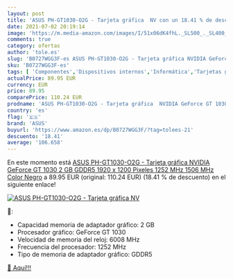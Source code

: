 ```yaml
---
layout: post
title: 'ASUS PH-GT1030-O2G - Tarjeta gráfica  NV con un 18.41 % de descuento'
date: 2021-07-02 20:19:14
image: 'https://m.media-amazon.com/images/I/51x06dK4fhL._SL500_._SL400_.jpg'
comments: true
category: ofertas
author: 'tole.es'
slug: 'B0727WGG3F-es ASUS PH-GT1030-O2G - Tarjeta gráfica NVIDIA GeForce GT...'
sku: 'B0727WGG3F-es'
tags: [ 'Componentes','Dispositivos internos','Informática','Tarjetas gráficas','asus', ]
actualPrice: 89.95 EUR
currency: EUR
price: 89.95
comparePrice: 110.24 EUR
prodname: 'ASUS PH-GT1030-O2G - Tarjeta gráfica  NVIDIA GeForce GT 1030  2 GB GDDR5  1920 x 1200 Pixeles  1252 MHz  1506 MHz  Color Negro'
country: 'es'
flag: '🇪🇸'
brand: 'ASUS'
buyurl: 'https://www.amazon.es/dp/B0727WGG3F/?tag=tolees-21'
descuento: '18.41'
average: '106.658'
---
```


En este momento está [ASUS PH-GT1030-O2G - Tarjeta gráfica  NVIDIA GeForce GT 1030  2 GB GDDR5  1920 x 1200 Pixeles  1252 MHz  1506 MHz  Color Negro](https://www.amazon.es/dp/B0727WGG3F/?tag=tolees-21) a 89.95 EUR (original: 110.24 EUR) (18.41 %  de descuento) en el siguiente enlace!

[![ASUS PH-GT1030-O2G - Tarjeta gráfica  NV](https://m.media-amazon.com/images/I/51x06dK4fhL._SL500_._SL400_.jpg)](https://www.amazon.es/dp/B0727WGG3F/?tag=tolees-21)

🔎:

- Capacidad memoria de adaptador gráfico: 2 GB
- Procesador gráfico: GeForce GT 1030
- Velocidad de memoria del reloj: 6008 MHz
- Frecuencia del procesador: 1252 MHz
- Tipo de memoria de adaptador gráfico: GDDR5

[🛒 Aquí!!!](https://www.amazon.es/dp/B0727WGG3F/?tag=tolees-21)
